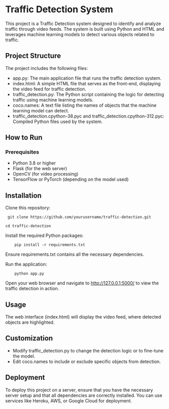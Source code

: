 # **Traffic Detection System**

This project is a Traffic Detection system designed to identify and analyze traffic through video feeds. The system is built using Python and HTML and leverages machine learning models to detect various objects related to traffic.

## Project Structure

The project includes the following files:

* app.py: The main application file that runs the traffic detection system.
* index.html: A simple HTML file that serves as the front-end, displaying the video feed for traffic detection.
* traffic_detection.py: The Python script containing the logic for detecting traffic using machine learning models.
* coco.names: A text file listing the names of objects that the machine learning model can detect.
* traffic_detection.cpython-38.pyc and traffic_detection.cpython-312.pyc: Compiled Python files used by the system.

## How to Run

### Prerequisites
* Python 3.8 or higher
* Flask (for the web server)
* OpenCV (for video processing)
* TensorFlow or PyTorch (depending on the model used)

## Installation

Clone this repository:

   ` git clone https://github.com/yourusername/traffic-detection.git`

`cd traffic-detection`

Install the required Python packages:

`    pip install -r requirements.txt`

Ensure requirements.txt contains all the necessary dependencies.

Run the application:

`    python app.py`

Open your web browser and navigate to http://127.0.0.1:5000/ to view the traffic detection in action.

## Usage

The web interface (index.html) will display the video feed, where detected objects are highlighted.

## Customization

* Modify traffic_detection.py to change the detection logic or to fine-tune the model.
* Edit coco.names to include or exclude specific objects from detection.

## Deployment

To deploy this project on a server, ensure that you have the necessary server setup and that all dependencies are correctly installed. You can use services like Heroku, AWS, or Google Cloud for deployment.

